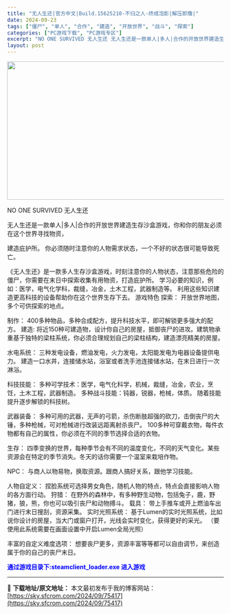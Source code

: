 ```yaml
---
title: "无人生还|官方中文|Build.15625210-不归之人-终成泡影|解压即撸|"
date: 2024-09-23
tags: ["僵尸", "单人", "合作", "建造", "开放世界", "战斗", "探索"]
categories: ["PC游戏下载", "PC游戏专区"]
excerpt: "NO ONE SURVIVED 无人生还 无人生还是一款单人|多人|合作的开放世界建造生存沙盒游戏，你和你的朋友必须在这个世界寻找物资， 建造庇护所。 你必须随时注意你的人物需求状态，一个不好的状态很可能导致死亡。 《无人生还》是一款多人生存沙盒游戏，时刻注意你的人物状态，注意那些危险的僵尸，你需要&hellip;"
layout: post
---
```


<img class="aligncenter size-full wp-image-75403" src="https://sky.sfcrom.com/wp-content/uploads/2024/09/2024092309571285.webp" alt="" width="570" height="321" />

NO ONE SURVIVED 无人生还

无人生还是一款单人|多人|合作的开放世界建造生存沙盒游戏，你和你的朋友必须在这个世界寻找物资，

建造庇护所。 你必须随时注意你的人物需求状态，一个不好的状态很可能导致死亡。

《无人生还》是一款多人生存沙盒游戏，时刻注意你的人物状态，注意那些危险的僵尸，你需要在末日中探索收集有用物资，打造庇护所。
学习必要的知识，例如：医学，电气化学科，裁缝，冶金，土木工程，武器制造等。
利用这些知识建造更高科技的设备帮助你在这个世界生存下去。
游戏特色
探索：
开放世界地图，多个可供探索的地点。

制作：
400多种物品，多种合成配方，提升科技水平，即可解锁更多强大的配方。
建造:
将近150种可建造物，设计你自己的房屋，抵御丧尸的进攻。建筑物承重基于独特的梁柱系统，你必须合理规划自己的梁柱结构，建造漂亮精美的房屋。

水电系统：
三种发电设备，燃油发电，火力发电，太阳能发电为电器设备提供电力。
建造一口水井，连接储水站，浴室或者洗手池连接储水站，在末日进行一次淋浴。

科技技能：
多种可学技术：医学，电气化科学，机械，裁缝，冶金，农业，烹饪，土木工程，武器制造。
多种战斗技能：钝器，锐器，枪械，体质。
随着技能提升逐步解锁的科技树。

武器装备：
多种可用的武器，无声的弓箭，杀伤断肢超强的砍刀，击倒丧尸的大锤，多种枪械，可对枪械进行改装远距离射杀丧尸。
100多种可穿戴衣物，每件衣物都有自己的属性，你必须在不同的季节选择合适的衣物。

生存：
四季变换的世界，每种季节会有不同的温度变化，不同的天气变化。某些资源会在特定的季节消失。冬天的话你需要一个温室来栽培作物。

NPC：
与商人以物易物，换取资源。跟商人搞好关系，跟他学习技能。

人物自定义：
捏脸系统可选择男女角色，随机人物的特点，特点会直接影响人物的各方面行动。
狩猎：
在野外的森林中，有多种野生动物，包括兔子，鹿，野猪，狼，熊，你也可以吸引丧尸和动物搏斗。
载具：
带上手推车或开上燃油车出门进行末日搜刮，资源采集。
实时光照系统：
基于Lumen的实时光照系统，比如说你设计的房屋，当大门或窗户打开，光线会实时变化，获得更好的采光。
（要使用此系统需要在画面设置中开启Lumen全局光照）

丰富的自定义难度选项：
想要丧尸更多，资源丰富等等都可以自由调节，来创造属于你的自己的丧尸末日。

<span style="color: #0000ff;"><strong>通过游戏目录下:steamclient_loader.exe 进入游戏</strong></span>

---
📖 **下载地址/原文地址：** 本文最初发布于我的博客网站：[https://sky.sfcrom.com/2024/09/75417](https://sky.sfcrom.com/2024/09/75417)
